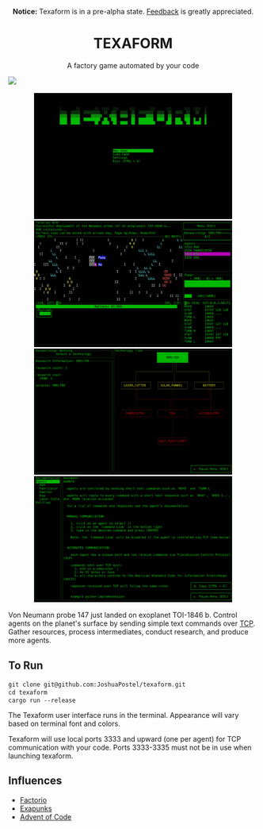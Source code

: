 <p align="center"><b>Notice:</b> Texaform is in a pre-alpha state.  <a href="https://github.com/JoshuaPostel/texaform/discussions/1">Feedback</a> is greatly appreciated.</p>

<h1 align="center">TEXAFORM</h1>

<p align="center">A factory game automated by your code</p>

![](assets/demo.gif)

<p align="center">
  <img src="/assets/main_menu.png" width="400" />
  <img src="/assets/surface.png" width="400" />
  <img src="/assets/tech_tree.png" width="400" />
  <img src="/assets/documentation.png" width="400" />
</p>

Von Neumann probe 147 just landed on exoplanet TOI-1846 b.  Control agents on the planet's surface by sending simple text commands over [TCP](https://en.wikipedia.org/wiki/Transmission_Control_Protocol). Gather resources, process intermediates, conduct research, and produce more agents.

## To Run

```
git clone git@github.com:JoshuaPostel/texaform.git
cd texaform
cargo run --release
```

The Texaform user interface runs in the terminal.  Appearance will vary based on terminal font and colors.


Texaform will use local ports 3333 and upward (one per agent) for TCP communication with your code.  Ports 3333-3335 must not be in use when launching texaform.

## Influences

* [Factorio](https://www.factorio.com/)
* [Exapunks](https://www.zachtronics.com/exapunks/) 
* [Advent of Code](https://adventofcode.com/)
